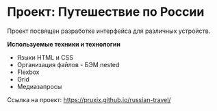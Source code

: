 # Проект: Путешествие по России

Проект посвящен разработке интерфейса для различных устройств.

**Используемые техники и технологии**
* Языки HTML и CSS
* Организация файлов - БЭМ nested
* Flexbox 
* Grid 
* Медиазапросы

Ссылка на проект: https://pruxix.github.io/russian-travel/

